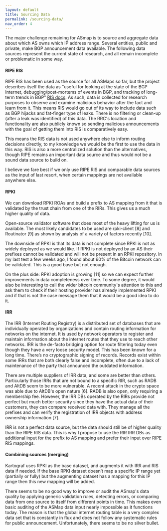 ```yaml
---
layout: default
title: Sourcing Data
permalink: /sourcing-data/
nav_order: 4
---
```


The major challenge remaining for ASmap is to source and aggregate data about which AS owns which IP address range. Several entities, public and private, make BGP announcement data available. The following data sources represent the current state of research, and all remain incomplete or problematic in some way.

#### RIPE RIS

RIPE RIS has been used as the source for all ASMaps so far, but the project describes itself the data as "useful for looking at the state of the BGP Internet, debugging/post-mortems of events in BGP, and tracking of long-term trends in BGP" [RIS docs](https://ris.ripe.net/docs/mrt/). As such, data is collected for research purposes to observe and examine malicious behavior after the fact and learn from it. This means RIS would go out of its way to include data such as BGP hijacks and fat-finger type of leaks. There is no filtering or clean-up (after a leak was identified) of this data. The RRC's location and functionality are also publicly known so sending malicious announcements with the goal of getting them into RIS is comparatively easy.

This means the RIS data is not used anywhere else to inform routing decisions directly, to my knowledge we would be the first to use the data in this way. RIS is also a more centralized solution than the alternatives, though RIPE remains an important data source and thus would not be a sound data source to build on.

I believe we fare best if we only use RIPE RIS and comparable data sources as the input of last resort, when certain mappings are not available anywhere else.

#### RPKI

We can download RPKI ROAs and build a prefix to AS mapping from it that is validated by the trust chain from one of the RIRs. This gives us a much higher quality of data.

Open-source validator software that does most of the heavy lifting for us is available. The most likely candidates to be used are rpki-client [8] and Routinator [9] as shown by analysis of a variety of factors recently [10].

The downside of RPKI is that its data is not complete since RPKI is not as widely deployed as we would like. If RPKI is not deployed by an AS their prefixes cannot be validated and will not be present in an RPKI repository. In my last test a few weeks ago, I found about 60% of the Bitcoin network can be validated. This is a good base but not enough.

On the plus side: RPKI adoption is growing [11] so we can expect further improvements in data completeness over time. To some degree, it would also be interesting to call the wider bitcoin community's attention to this and ask them to check if their hosting provider has already implemented RPKI and if that is not the case message them that it would be a good idea to do it.

#### IRR

The IRR (Internet Routing Registry) is a distributed set of databases that are individually operated by organizations and contain routing information for networks on the internet. It is used by network operators to register and maintain information about the internet routes that they use to reach other networks. IRR is the de-facto bridging option for route filtering today even though they have a very loose security model. This has been known for a long time. There’s no cryptographic signing of records. Records exist within some IRRs that are both clearly false and incomplete, often due to a lack of maintenance of the party that announced the outdated information.

There are multiple suppliers of IRR data, and some are better than others. Particularly those IRRs that are not bound to a specific RIR, such as RADB and AltDB seem to be more vulnerable. A recent attack in the crypto space was able due to AltDB's open nature [6]. RADB is also open, only requiring a membership fee. However, the IRR DBs operated by the RIRs provide not perfect but much better security since they have the actual data of their customers, they can compare received data with. They manage all the prefixes and can verify the registration of IRR objects with address ownership information [7].

IRR is not a perfect data source, but the data should still be of higher quality than the RIPE RIS data. This is why I propose to use the RIR IRR DBs as additional input for the prefix to AS mapping and prefer their input over RIPE RIS mappings.

#### Combining sources (merging)

Kartograf uses RPKI as the base dataset, and augments it with IRR and RIS data if needed. If the base RPKI dataset doesn’t map a specific IP range yet (partially or fully) but the augmenting dataset has a mapping for this IP range then this new mapping will be added.

There seems to be no good way to improve or audit the ASmap's data quality by applying generic validation rules, detecting errors, or comparing data from one source to itself from different points in time. This makes even basic auditing of the ASMap data input nearly impossible as it functions today. The reason is that the global internet routing table is a very complex data set that is constantly in flux and does not follow any systematic rules for public announcement. Unfortunately, there seems to be no silver bullet.


